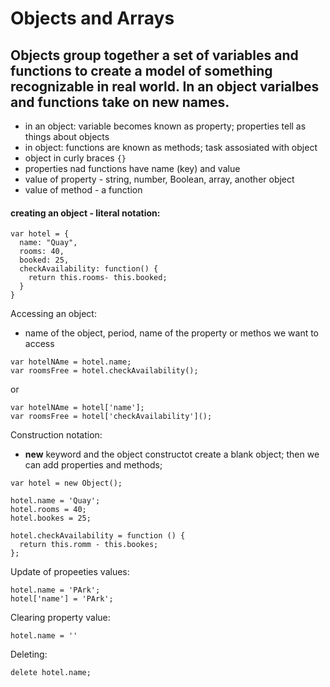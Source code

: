 # Objects and Arrays

## Objects group together  a set of variables and functions to create a model of something recognizable in real world. In an object varialbes and functions take on new names.

- in an object: variable becomes known as property; properties tell as things about objects
- in object: functions are known as methods; task assosiated with object
- object in curly braces `{}`
- properties nad functions have name (key) and value
- value of property - string, number, Boolean, array, another object
- value of method - a function

#### creating an object - literal notation:
```
var hotel = {
  name: "Quay",
  rooms: 40,
  booked: 25,
  checkAvailability: function() {
    return this.rooms- this.booked;
  }
}
```

Accessing an object: 
- name of the object, period, name of the property or methos we want to access
```
var hotelNAme = hotel.name;
var roomsFree = hotel.checkAvailability();
```
or
```
var hotelNAme = hotel['name'];
var roomsFree = hotel['checkAvailability']();
```

Construction notation: 
- **new** keyword and the object constructot create a blank object; then we can add properties and methods;

```
var hotel = new Object();

hotel.name = 'Quay';
hotel.rooms = 40;
hotel.bookes = 25;

hotel.checkAvailability = function () {
  return this.romm - this.bookes;
};
```
Update of propeeties values:
```
hotel.name = 'PArk';
hotel['name'] = 'PArk';
```

Clearing property value:
```
hotel.name = ''
```

Deleting:

```
delete hotel.name;
```